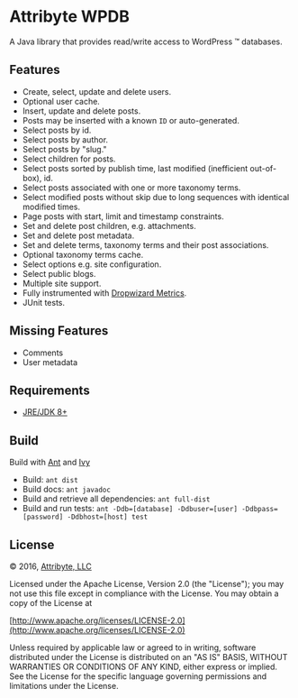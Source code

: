 # Attribyte WPDB

A Java library that provides read/write access to WordPress &trade; databases.

Features
--------

* Create, select, update and delete users.
* Optional user cache.
* Insert, update and delete posts.
* Posts may be inserted with a known `ID` or auto-generated.
* Select posts by id.
* Select posts by author.
* Select posts by "slug."
* Select children for posts.
* Select posts sorted by publish time, last modified (inefficient out-of-box), id.
* Select posts associated with one or more taxonomy terms.
* Select modified posts without skip due to long sequences with identical modified times.
* Page posts with start, limit and timestamp constraints.
* Set and delete post children, e.g. attachments.
* Set and delete post metadata.
* Set and delete terms, taxonomy terms and their post associations.
* Optional taxonomy terms cache.   
* Select options e.g. site configuration.
* Select public blogs.
* Multiple site support.
* Fully instrumented with [Dropwizard Metrics](http://metrics.dropwizard.io/3.1.0/).
* JUnit tests.
 
Missing Features
----------------

* Comments
* User metadata

Requirements
------------

* [JRE/JDK 8+](http://www.oracle.com/technetwork/java/javase/downloads/index.html) 

Build
-----

Build with [Ant](http://ant.apache.org/) and [Ivy](http://ant.apache.org/ivy/)

* Build: `ant dist`
* Build docs: `ant javadoc`
* Build and retrieve all dependencies: `ant full-dist`
* Build and run tests: `ant -Ddb=[database] -Ddbuser=[user] -Ddbpass=[password] -Ddbhost=[host] test`

License
-------

&copy; 2016, [Attribyte, LLC](https://attribyte.com)

Licensed under the Apache License, Version 2.0 (the "License"); you may not use this file except in compliance with the License. You may obtain a copy of the License at

[http://www.apache.org/licenses/LICENSE-2.0](http://www.apache.org/licenses/LICENSE-2.0)

Unless required by applicable law or agreed to in writing, software distributed under the License is distributed on an "AS IS" BASIS, 
WITHOUT WARRANTIES OR CONDITIONS OF ANY KIND, either express or implied. See the License for the specific language governing permissions and limitations under the License.